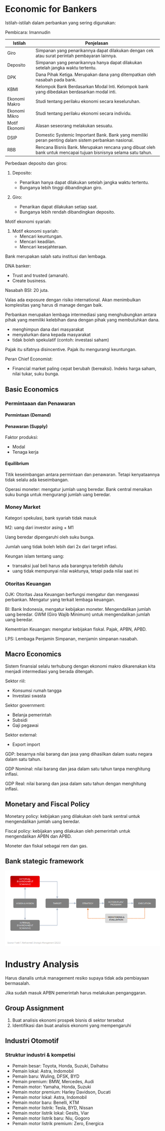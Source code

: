 # Economic for Bankers

Istilah-istilah dalam perbankan yang sering digunakan:

Pembicara: Imannudin

| Istilah       | Penjelasan                                                                                                      |
| ------------- | --------------------------------------------------------------------------------------------------------------- |
| Giro          | Simpanan yang penarikannya dapat dilakukan dengan cek atau surat perintah pembayaran lainnya.                   |
| Deposito      | Simpanan yang penarikannya hanya dapat dilakukan setelah jangka waktu tertentu.                                 |
| DPK           | Dana Pihak Ketiga. Merupakan dana yang ditempatkan oleh nasabah pada bank.                                      |
| KBMI          | Kelompok Bank Berdasarkan Modal Inti. Kelompok bank yang dibedakan berdasarkan modal inti.                      |
| Ekonomi Makro | Studi tentang perilaku ekonomi secara keseluruhan.                                                              |
| Ekonomi Mikro | Studi tentang perilaku ekonomi secara individu.                                                                 |
| Motif Ekonomi | Alasan seseorang melakukan sesuatu.                                                                             |
| DSIP          | Domestic Systemic Important Bank. Bank yang memiliki peran penting dalam sistem perbankan nasional.             |
| RBB           | Rencana Bisnis Bank. Merupakan rencana yang dibuat oleh bank untuk mencapai tujuan bisnisnya selama satu tahun. |

Perbedaan deposito dan giros:

1. Deposito:
   - Penarikan hanya dapat dilakukan setelah jangka waktu tertentu.
   - Bunganya lebih tinggi dibandingkan giro.

2. Giro:
   - Penarikan dapat dilakukan setiap saat.
   - Bunganya lebih rendah dibandingkan deposito.

Motif ekonomi syariah:

1. Motif ekonomi syariah:
   - Mencari keuntungan.
   - Mencari keadilan.
   - Mencari kesejahteraan.

Bank merupakan salah satu institusi dan lembaga.

DNA banker:

- Trust and trusted (amanah).
- Create business.

Nasabah BSI: 20 juta.

Valas ada exposure dengan risiko international. Akan menimbulkan komplesitas yang harus di manage dengan baik.

Perbankan merupakan lembaga intermediasi yang menghubungkan antara pihak yang memiliki kelebihan dana dengan pihak yang membutuhkan dana.

- menghimpun dana dari masyarakat
- menyalurkan dana kepada masyarakat
- tidak boleh spekulatif (contoh: investasi saham)

Pajak itu sifatnya disincentive. Pajak itu mengurangi keuntungan.

Peran Chief Economist:

- Financial market paling cepat berubah (bereaksi). Indeks harga saham, nilai tukar, suku bunga.


## Basic Economics

### Permintaaan dan Penawaran

#### Permintaan (Demand)

#### Penawaran (Supply)

Faktor produksi:

- Modal
- Tenaga kerja

#### Equilibrium

Titik keseimbangan antara permintaan dan penawaran. Tetapi kenyataannya tidak selalu ada keseimbangan.

Operasi moneter: mengatur jumlah uang beredar. Bank central menaikan suku bunga untuk mengurangi jumlah uang beredar.

### Money Market

Kategori spekulasi, bank syariah tidak masuk

M2: uang dari investor asing + M1

Uang beredar dipengaruhi oleh suku bunga.

Jumlah uang tidak boleh lebih dari 2x dari target inflasi.

Keungan islam tentang uang:

- transaksi jual beli harus ada barangnya terlebih dahulu
- uang tidak mempunyai nilai waktunya, tetapi pada nilai saat ini

### Otoritas Keuangan

OJK: Otoritas Jasa Keuangan berfungsi mengatur dan mengawasi perbankan. Mengatur yang terkait lembaga keuangan.

BI: Bank Indonesia, mengatur kebijakan moneter. Mengendalikan jumlah uang beredar. GWM (Giro Wajib Minimum) untuk mengendalikan jumlah uang beredar.

Kementrian Keuangan: mengatur kebijakan fiskal. Pajak, APBN, APBD.

LPS: Lembaga Penjamin Simpanan, menjamin simpanan nasabah.

## Macro Economics

Sistem finansial selalu terhubung dengan ekonomi makro dikarenakan kita menjadi intermediasi yang berada ditengah.

Sektor riil:

- Konsumsi rumah tangga
- Investasi swasta

Sektor government:

- Belanja pemerintah
- Subsidi
- Gaji pegawai

Sektor external:

- Export import

GDP: besarnya nilai barang dan jasa yang dihasilkan dalam suatu negara dalam satu tahun.

GDP Nominal: nilai barang dan jasa dalam satu tahun tanpa menghitung inflasi.

GDP Real: nilai barang dan jasa dalam satu tahun dengan menghitung inflasi.

## Monetary and Fiscal Policy

Monetary policy: kebijakan yang dilakukan oleh bank sentral untuk mengendalikan jumlah uang beredar.

Fiscal policy: kebijakan yang dilakukan oleh pemerintah untuk mengendalikan APBN dan APBD.

Moneter dan fiskal sebagai rem dan gas.

## Bank stategic framework

![alt text](image.png)


# Industry Analysis

Harus dianalis untuk management resiko supaya tidak ada pembiayaan bermasalah.

Jika sudah masuk APBN pemerintah harus melakukan penganggaran.


## Group Assignment

1. Buat analisis ekonomi prospek bisnis di sektor tersebut
2. Identifikasi dan buat analisis ekonomi yang mempengaruhi


## Industri Otomotif

### Struktur industri & kompetisi

- Pemain besar: Toyota, Honda, Suzuki, Daihatsu
- Pemain lokal: Astra, Indomobil
- Pemain baru: Wuling, DFSK, BYD
- Pemain premium: BMW, Mercedes, Audi
- Pemain motor: Yamaha, Honda, Suzuki
- Pemain motor premium: Harley Davidson, Ducati
- Pemain motor lokal: Astra, Indomobil
- Pemain motor baru: Benelli, KTM
- Pemain motor listrik: Tesla, BYD, Nissan
- Pemain motor listrik lokal: Gesits, Viar
- Pemain motor listrik baru: Niu, Gogoro
- Pemain motor listrik premium: Zero, Energica

